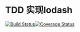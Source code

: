 # TDD 实现lodash
[![Build Status](https://travis-ci.org/Lin47/lodash.svg?branch=master)](https://travis-ci.org/Lin47/lodash)[![Coverage Status](https://coveralls.io/repos/github/Lin47/lodash/badge.svg?branch=master)](https://coveralls.io/github/Lin47/lodash?branch=master)